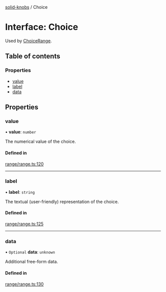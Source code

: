 [solid-knobs](../README.md) / Choice

# Interface: Choice

Used by [ChoiceRange](ChoiceRange.md).

## Table of contents

### Properties

- [value](Choice.md#value)
- [label](Choice.md#label)
- [data](Choice.md#data)

## Properties

### value

• **value**: `number`

The numerical value of the choice.

#### Defined in

[range/range.ts:120](https://github.com/tahti-studio/solid-parameter-controls/blob/26827f6/src/range/range.ts#L120)

___

### label

• **label**: `string`

The textual (user-friendly) representation of the choice.

#### Defined in

[range/range.ts:125](https://github.com/tahti-studio/solid-parameter-controls/blob/26827f6/src/range/range.ts#L125)

___

### data

• `Optional` **data**: `unknown`

Additional free-form data.

#### Defined in

[range/range.ts:130](https://github.com/tahti-studio/solid-parameter-controls/blob/26827f6/src/range/range.ts#L130)
